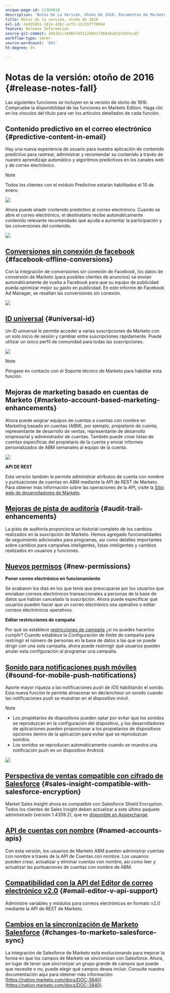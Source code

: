 ```yaml
---
unique-page-id: 11384018
description: 'Notas De La Versión, Otoño De 2016: Documentos De Marketo: Documentación Del Producto'
title: Notas de la versión, otoño de 2016
exl-id: da935951-162e-426c-acf2-12c55ff706b4
feature: Release Information
source-git-commit: 2b610cc3486b745212b0b1f36018a83214d7ecd7
workflow-type: tm+mt
source-wordcount: '661'
ht-degree: 0%

---
```


# Notas de la versión: otoño de 2016 {#release-notes-fall}

Las siguientes funciones se incluyen en la versión de otoño de 1616. Compruebe la disponibilidad de las funciones en Marketo Edition. Haga clic en los vínculos del título para ver los artículos detallados de cada función.

## Contenido predictivo en el correo electrónico {#predictive-content-in-email}

Hay una nueva experiencia de usuario para nuestra aplicación de contenido predictivo para rastrear, administrar y recomendar su contenido a través de nuestro aprendizaje automático y algoritmos predictivos en los canales web y de correo electrónico.

>[!NOTE]
>
>Todos los clientes con el módulo Predictive estarán habilitados el 10 de enero.

![](assets/shafe.png)

Ahora puede añadir contenido predictivo al correo electrónico. Cuando se abre el correo electrónico, el destinatario recibe automáticamente contenido relevante recomendado que ayuda a aumentar la participación y las conversiones del contenido.

![](assets/predictive.png)

## [Conversiones sin conexión de facebook](/help/marketo/product-docs/demand-generation/facebook/understanding-facebook-offline-conversions.md) {#facebook-offline-conversions}

Con la integración de conversiones sin conexión de Facebook, los datos de conversión de Marketo (para posibles clientes de anuncios) se envían automáticamente de vuelta a Facebook para que su equipo de publicidad pueda optimizar mejor su gasto en publicidad. En este informe de Facebook Ad Manager, se resaltan las conversiones sin conexión.

![](assets/facebook.png)

## [ID universal](/help/marketo/product-docs/administration/settings/using-a-universal-id-for-subscription-login.md) {#universal-id}

Un ID universal le permite acceder a varias suscripciones de Marketo con un solo inicio de sesión y cambiar entre suscripciones rápidamente. Puede utilizar un único perfil de comunidad para todas las suscripciones.

![](assets/image2016-11-3-15-3a10-3a16.png)

>[!NOTE]
>
>Póngase en contacto con el Soporte técnico de Marketo para habilitar esta función.

## Mejoras de marketing basado en cuentas de Marketo {#marketo-account-based-marketing-enhancements}

Ahora puede asignar equipos de cuentas a cuentas con nombre en Marketing basado en cuentas (ABM), por ejemplo, propietario de cuenta, representante de desarrollo de ventas, representante de desarrollo empresarial y administrador de cuentas. También puede crear listas de cuentas específicas del propietario de la cuenta y enviar informes personalizados de ABM semanales al equipo de la cuenta.

![](assets/account-team-11-15-16.png)

**API DE REST**

Esta versión también le permite administrar atributos de cuenta con nombre y puntuaciones de cuentas en ABM mediante la API de REST de Marketo. Para obtener más información sobre las operaciones de la API, visite la [Sitio web de desarrolladores de Marketo](https://experienceleague.adobe.com/en/docs/marketo-developer/marketo/rest/lead-database/named-accounts).

## [Mejoras de pista de auditoría](/help/marketo/product-docs/administration/audit-trail/change-details-in-audit-trail.md) {#audit-trail-enhancements}

La pista de auditoría proporciona un historial completo de los cambios realizados en la suscripción de Marketo. Hemos agregado funcionalidades de seguimiento adicionales para programas, así como detalles importantes sobre cambios para campañas inteligentes, listas inteligentes y cambios realizados en usuarios y funciones.

## [Nuevos permisos](/help/marketo/product-docs/administration/users-and-roles/descriptions-of-role-permissions.md) {#new-permissions}

**Poner correo electrónico en funcionamiento**

Se acabaron los días en los que tenía que preocuparse por los usuarios que enviaban correos electrónicos transaccionales a personas de la base de datos que habían cancelado la suscripción. Ahora puede especificar qué usuarios pueden hacer que un correo electrónico sea operativo o editar correos electrónicos operativos.

**Editar restricciones de campaña**

Por qué se establece [restricciones de campaña](/help/marketo/product-docs/administration/email-setup/enable-person-restrictions-for-smart-campaigns.md) ¿si no puedes hacerlos cumplir? Cuando establece la Configuración de límite de campaña para restringir el número de personas en la base de datos a las que se puede dirigir con una sola campaña, ahora puede restringir qué usuarios pueden anular esta configuración al programar una campaña.

## [Sonido para notificaciones push móviles](/help/marketo/product-docs/mobile-marketing/push-notifications/configure-mobile-push-notification.md) {#sound-for-mobile-push-notifications}

Aporte mayor riqueza a las notificaciones push de iOS habilitando el sonido. Esta nueva función le permite almacenar en déclencheur un sonido cuando las notificaciones push se muestran en el dispositivo móvil.

>[!NOTE]
>
>* Los propietarios de dispositivos pueden optar por evitar que los sonidos se reproduzcan en la configuración del dispositivo, y los desarrolladores de aplicaciones pueden proporcionar a los propietarios de dispositivos opciones dentro de la aplicación para evitar que se reproduzcan sonidos.
>* Los sonidos se reproducen automáticamente cuando se muestra una notificación push en un dispositivo Android.

![](assets/sound-for-push-notifications.png)

## [Perspectiva de ventas compatible con cifrado de Salesforce](/help/marketo/product-docs/marketo-sales-insight/msi-for-salesforce/installation/install-marketo-sales-insight-package-in-salesforce-appexchange.md) {#sales-insight-compatible-with-salesforce-encryption}

Market Sales Insight ahora es compatible con Salesforce Shield Encryption. Todos los clientes de Sales Insight deben actualizar a este último paquete administrado (versión 1.4359.2), que es [disponible en Appexchange](https://appexchange.salesforce.com/listingDetail?listingId=a0N30000001SVZmEAO).

## [API de cuentas con nombre](https://experienceleague.adobe.com/en/docs/marketo-developer/marketo/rest/lead-database/named-accounts) {#named-accounts-apis}

Con esta versión, los usuarios de Marketo ABM pueden administrar cuentas con nombre a través de la API de Cuentas con nombre. Los usuarios pueden crear, actualizar y eliminar cuentas con nombre, así como leer y actualizar las puntuaciones de cuentas con nombre de ABM.

## [Compatibilidad con la API del Editor de correo electrónico v2.0](https://experienceleague.adobe.com/en/docs/marketo-developer/marketo/email-scripting) {#email-editor-v-api-support}

Administre variables y módulos para correos electrónicos en formato v2.0 mediante la API de REST de Marketo.

## [Cambios en la sincronización de Marketo Salesforce](https://nation.marketo.com/docs/DOC-3840) {#changes-to-marketo-salesforce-sync}

La integración de Salesforce de Marketo está evolucionando para mejorar la forma en que los campos de Marketo se sincronizan con Salesforce. Ahora, en lugar de tener que sincronizar un grupo grande de campos que puede que necesite o no, puede elegir qué campos desea incluir. Consulte nuestra documentación aquí para obtener más información: [https://nation.marketo.com/docs/DOC-3840](https://nation.marketo.com/docs/DOC-3840).
